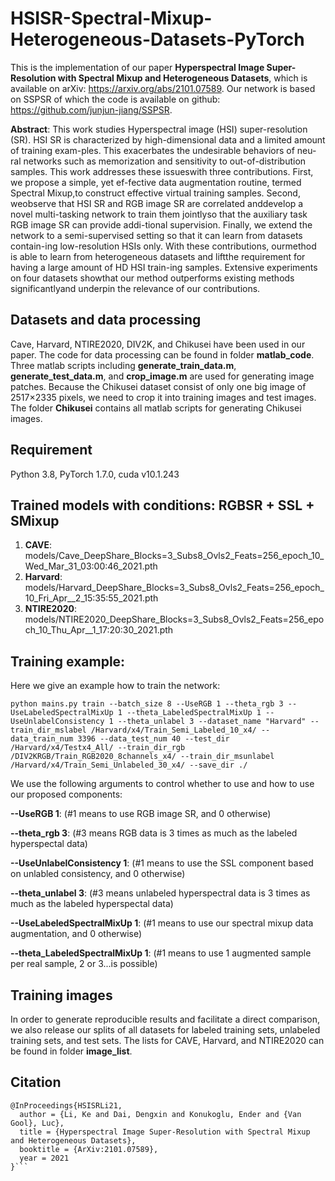 # HSISR-Spectral-Mixup-Heterogeneous-Datasets-PyTorch
This is the implementation of our paper **Hyperspectral Image Super-Resolution with Spectral Mixup and Heterogeneous Datasets**, which is available on arXiv:  https://arxiv.org/abs/2101.07589. Our network is based on SSPSR of which the code is available on github: https://github.com/junjun-jiang/SSPSR.

**Abstract**: This  work  studies  Hyperspectral  image  (HSI)  super-resolution   (SR).   HSI   SR   is   characterized   by   high-dimensional data and a limited amount of training exam-ples.   This  exacerbates  the  undesirable  behaviors  of  neu-ral networks such as memorization and sensitivity to out-of-distribution samples.   This work addresses these issueswith three contributions. First, we propose a simple, yet ef-fective data augmentation routine, termed Spectral Mixup,to construct effective virtual training samples.  Second, weobserve that HSI SR and RGB image SR are correlated anddevelop a novel multi-tasking network to train them jointlyso that the auxiliary task RGB image SR can provide addi-tional supervision. Finally, we extend the network to a semi-supervised setting so that it can learn from datasets contain-ing low-resolution HSIs only. With these contributions, ourmethod is able to learn from heterogeneous datasets and liftthe requirement for having a large amount of HD HSI train-ing samples.  Extensive experiments on four datasets showthat our method outperforms existing methods significantlyand underpin the relevance of our contributions. 

## Datasets and data processing
Cave, Harvard, NTIRE2020, DIV2K, and Chikusei have been used in our paper. The code for data processing can be found in folder **matlab_code**. Three matlab scripts including **generate_train_data.m**, **generate_test_data.m**, and **crop_image.m** are used for generating image patches. Because the Chikusei dataset consist of only one big image of 2517×2335 pixels, we need to crop it into training images and test images. The folder **Chikusei** contains all matlab scripts for generating Chikusei images. 

## Requirement
Python 3.8, PyTorch 1.7.0, cuda v10.1.243

## Trained models with conditions: RGBSR + SSL + SMixup
1. **CAVE**: 
    models/Cave_DeepShare_Blocks=3_Subs8_Ovls2_Feats=256_epoch_10_Wed_Mar_31_03:00:46_2021.pth
2. **Harvard**: 
    models/Harvard_DeepShare_Blocks=3_Subs8_Ovls2_Feats=256_epoch_10_Fri_Apr__2_15:35:55_2021.pth
3. **NTIRE2020**: 
    models/NTIRE2020_DeepShare_Blocks=3_Subs8_Ovls2_Feats=256_epoch_10_Thu_Apr__1_17:20:30_2021.pth
    
## Training example:
Here we give an example how to train the network: 

`python mains.py train --batch_size
8
--UseRGB
1
--theta_rgb
3
--UseLabeledSpectralMixUp
1
--theta_LabeledSpectralMixUp
1
--UseUnlabelConsistency
1
--theta_unlabel
3
--dataset_name
"Harvard"
--train_dir_mslabel
/Harvard/x4/Train_Semi_Labeled_10_x4/
--data_train_num
3396
--data_test_num
40
--test_dir
/Harvard/x4/Testx4_All/
--train_dir_rgb
/DIV2KRGB/Train_RGB2020_8channels_x4/
--train_dir_msunlabel
/Harvard/x4/Train_Semi_Unlabeled_30_x4/
--save_dir
./`

We use the following arguments to control whether to use and how to use our proposed components: 

**--UseRGB 1**:                          (#1 means to use RGB image SR, and 0 otherwise)

**--theta_rgb 3**:                      (#3 means RGB data is 3 times as much as the labeled hyperspectal data)  

**--UseUnlabelConsistency 1**:          (#1 means to use the SSL component based on unlabled consistency, and 0 otherwise) 

**--theta_unlabel 3**:                  (#3 means unlabeled hyperspectral data is 3 times as much as the labeled hyperspectal data)  

**--UseLabeledSpectralMixUp 1**:        (#1 means to use our spectral mixup data augmentation, and 0 otherwise)

**--theta_LabeledSpectralMixUp 1**:     (#1 means to use 1 augmented sample per real sample, 2 or 3...is possible)

## Training images
In order to generate reproducible results and facilitate a direct comparison, we also release our splits of all datasets for labeled training sets, unlabeled training sets, and test sets. The lists for CAVE, Harvard, and NTIRE2020 can be found in folder **image_list**. 



## Citation
```
@InProceedings{HSISRLi21,
  author = {Li, Ke and Dai, Dengxin and Konukoglu, Ender and {Van Gool}, Luc},
  title = {Hyperspectral Image Super-Resolution with Spectral Mixup and Heterogeneous Datasets},
  booktitle = {ArXiv:2101.07589},
  year = 2021
}```
